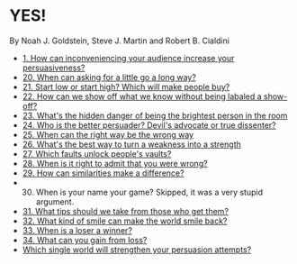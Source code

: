 YES!
====

By Noah J. Goldstein, Steve J. Martin and Robert B. Cialdini

* [1. How can inconveniencing your audience increase your persuasiveness?](1.md)
* [20. When can asking for a little go a long way?](20.md)
* [21. Start low or start high? Which will make people buy?](21.md)
* [22. How can we show off what we know without being labaled a show-off?](22.md)
* [23. What's the hidden danger of being the brightest person in the room](23.md)
* [24. Who is the better persuader? Devil's advocate or true dissenter?](24.md)
* [25. When can the right way be the wrong way](25.md)
* [26. What's the best way to turn a weakness into a strength](26.md)
* [27. Which faults unlock people's vaults?](27.md)
* [28. When is it right to admit that you were wrong?](28.md)
* [29. How can similarities make a difference?](29.md)
* 30. When is your name your game? Skipped, it was a very stupid argument.
* [31. What tips should we take from those who get them?](31.md)
* [32. What kind of smile can make the world smile back?](32.md)
* [33. When is a loser a winner?](33.md)
* [34. What can you gain from loss?](34.md)
* [Which single world will strengthen your persuasion attempts?](35.md)
